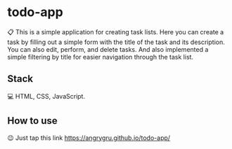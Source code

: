 # todo-app
📋 This is a simple application for creating task lists. 
Here you can create a task by filling out a simple form with the title of the task and its description. 
You can also edit, perform, and delete tasks. And also implemented a simple filtering by title for easier navigation through the task list.

## Stack
💻 HTML, CSS, JavaScript.

## How to use
😉 Just tap this link https://angrygru.github.io/todo-app/
